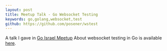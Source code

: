 ```yaml
---
layout: post
title: Meetup Talk - Go Websocket Testing
keywords: go,golang,websocket,test
github: https://github.com/posener/wstest
---
```


A talk I gave in [Go Israel Meetup](https://www.meetup.com/Go-Israel/events/kjvczlywkbhb/)
About websocket testing in Go is available [here](https://talks.godoc.org/github.com/posener/meetups/websocket-testing/wstest.slide).
